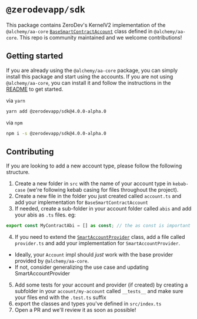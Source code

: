 # `@zerodevapp/sdk`

This package contains ZeroDev's KernelV2 implementation of the `@alchemy/aa-core` [`BaseSmartContractAccount`](https://github.com/alchemyplatform/aa-sdk/blob/main/packages/core/src/account/base.ts) class defined in `@alchemy/aa-core`. This repo is community maintained and we welcome contributions!

## Getting started

If you are already using the `@alchemy/aa-core` package, you can simply install this package and start using the accounts. If you are not using `@alchemy/aa-core`, you can install it and follow the instructions in the [README](https://github.com/zerodevapp/aa-sdk/blob/zd-provider/README.md) to get started.

via `yarn`

```bash
yarn add @zerodevapp/sdk@4.0.0-alpha.0
```

via `npm`

```bash
npm i -s @zerodevapp/sdk@4.0.0-alpha.0
```

## Contributing

If you are looking to add a new account type, please follow the following structure.

1. Create a new folder in `src` with the name of your account type in `kebab-case` (we're following kebab casing for files throughout the project).
2. Create a new file in the folder you just created called `account.ts` and add your implementation for `BaseSmartContractAccount`
3. If needed, create a sub-folder in your account folder called `abis` and add your abis as `.ts` files. eg:

```ts
export const MyContractAbi = [] as const; // the as const is important so we can get correct typing from viem
```

4. If you need to extend the [`SmartAccountProvider`](https://github.com/zerodevapp/aa-sdk/blob/zd-provider/packages/core/src/provider/base.ts) class, add a file called `provider.ts` and add your implementation for `SmartAccountProvider`.

- Ideally, your `Account` impl should _just_ work with the base provider provided by `@alchemy/aa-core`.
- If not, consider generalizing the use case and updating SmartAccountProvider

5. Add some tests for your account and provider (if created) by creating a subfolder in your `account/my-account` called `__tests__` and make sure your files end with the `.test.ts` suffix
6. export the classes and types you've defined in `src/index.ts`
7. Open a PR and we'll review it as soon as possible!
